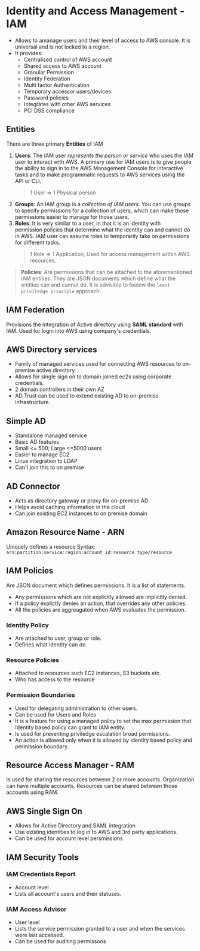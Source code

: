 # Identity and Access Management - IAM
* Allows to amanage users and their level of access to AWS console. It is universal and is not locked to a region.
* It provides:
    * Centralised control of AWS account
    * Shared access to AWS account
    * Granular Permission
    * Identity Federation
    * Multi factor Authentication
    * Temporary accessor users/devices
    * Password policies
    * Integrates with other AWS services
    * PCI DSS compliance

## Entities

There are three primary **Entities** of IAM
1. **Users**: The IAM user *represents the person or service* who uses the IAM user to interact with AWS. A primary use for IAM users is to give people the ability to sign in to the AWS Management Console for interactive tasks and to make programmatic requests to AWS services using the API or CLI. 
    > 1 User => 1 Physical person
2. **Groups**: An IAM group is a *collection of IAM users*. You can use groups to specify permissions for a collection of users, which can make those permissions easier to manage for those users.
3. **Roles**: It is very similar to a user, in that it is an identity with permission policies that determine what the identity can and cannot do in AWS. IAM user can assume roles to temporarily take on permissions for different tasks.
    > 1 Role => 1 Application, Used for access management within AWS resources.

> **Policies**: Are permissions that can be attached to the aforementioned IAM entities. They are JSON documents which define what the entities can and cannot do. It is advisible to foolow the `least priviledge principle` approach.

## IAM Federation
Provisions the integration of Active directory using **SAML standard** with IAM. Used for login into AWS using company's credentials.

## AWS Directory services
* Family of managed services used for connecting AWS resources to on-premise active directory.
* Allows for single sign on to domain joined ec2s using corporate credentials.
* 2 domain controllers in their own AZ
* AD Trust can be used to extend existing AD to on-premise infrastructure.

## Simple AD
* Standalone managed service
* Basic AD features
* Small <= 500; Large <=5000 users
* Easier to manage EC2 
* Linux integration to LDAP
* Can't join this to on premise

## AD Connector
* Acts as directory gateway or proxy for on-premise AD
* Helps avoid caching information in the cloud
* Can join existing EC2 instances to on premise domain

## Amazon Resource Name - ARN
Uniquely defines a resource
Syntax: `arn:partition:service:region:account_id:resource_type/resource`

## IAM Policies
Are JSON document which defines permissions. It is a list of statements.
- Any permissions which are not explicitly allowed are implicitly denied.
- If a policy explictly denies an action, that overrides any other policies.
- All the policies are aggreagated when AWS evaluates the permission.

### Identity Policy
- Are attached to user, group or role.
- Defines what identity can do.
### Resource Policies
- Attached to resources such EC2 instances, S3 buckets etc.
- Who has access to the resource
### Permission Boundaries
- Used for delegating administration to other users.
- Can be used for Users and Roles 
- It is a feature for using a managed policy to set the max permission that Identity based policy can grant to IAM entity.
- Is used for preventing priviledge escalation broad permissions.
- An action is allowed only when it is allowed by identity based policy and permission boundary.
 
 ## Resource Access Manager - RAM
 Is used for sharing the resources betwenn 2 or more accounts. Organization can have multiple accounts. Resources can be shared between those accounts using RAM.

 ## AWS Single Sign On
 - Allows for Active Directory and SAML integration
 - Use existing identities to log in to AWS and 3rd party applications.
 - Can be used for account level persmissions

## IAM Security Tools
### IAM Credentials Report
* Account level
* Lists all account's users and their statuses.

### IAM Access Advisor
* User level
* Lists the service permission granted to a user and when the services were last accessed.
* Can be used for auditing permissons
